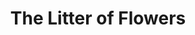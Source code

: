 ---
title: The Litter of Flowers
year: 1960
opening_date: 1960-04-01
closing_date: 1960-04-09
layout: productions
featured_image: 
image_caption:
image_credit:
playbill:
category:
Theatre: Theatre Jacksonville
Venue: Little Theatre
cast:
  Dr. Daniel (Danny) Stoddard: Archie Eason
  Dr. King: Leo Weyler
  Paula Marston: Marion Conner
  Mrs. McGregor: Claire Lashley
  Ellen Pretzler: Ellen Black
crew:
  Designer and Director: Maurice Geoffrey
  Stage Manager: 
    - Phil Meunier
    - Sand Gordon
  Book-Holder: Gayle Swymer
  Sound Effects: Jack Evans
  Lighting:
    - Norman Howard
    - Judith Jett
    - Jack Broughton
    - Alaire Harper
    - Warren Zundell
  Costumes: 
    - Bunni Thornhill
    - Claire Zundell
  Properties: 
    - Betty Slifer
    - Lorraine Thornhill
    - Debbie Dunn
    - Sue Henderson
    - Edyth Price
    - Jack Broughton
  Make-Up: 
    - Dorothy Portnoy
    - Virginia Popwell
  Scenery: 
    - Frank Ridge
    - Paul Galloway
    - Sand Gordon
    - Jack Broughton
    - Pat Hayward
    - Milton Hayward
    - Jack Evans
    - Judith Jett
    - Pauline Vanderkerk
    - Thelma Mayeron
    - Betty Slifer
    - George Slifer
    - Max Reeves
    - Marge Rocca
    - Bunni Thornhill
    - Ellen Black
    - Lorraine Thornhill
    - Joe Sloan
    - Mary Kilpatrick
    - Chris Michel Chiasson
external_links:
---
